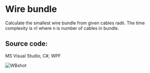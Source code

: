 # Wire bundle

Calculate the smallest wire bundle from given cables radii. The time complexity is n! where n is number of cables in bundle.

Source code:
-------------
MS Visual Studio, C#, WPF

![WBshot](https://user-images.githubusercontent.com/25845019/230094156-8ff8649f-146d-47a9-8a55-efaf1b1dffdd.png)
